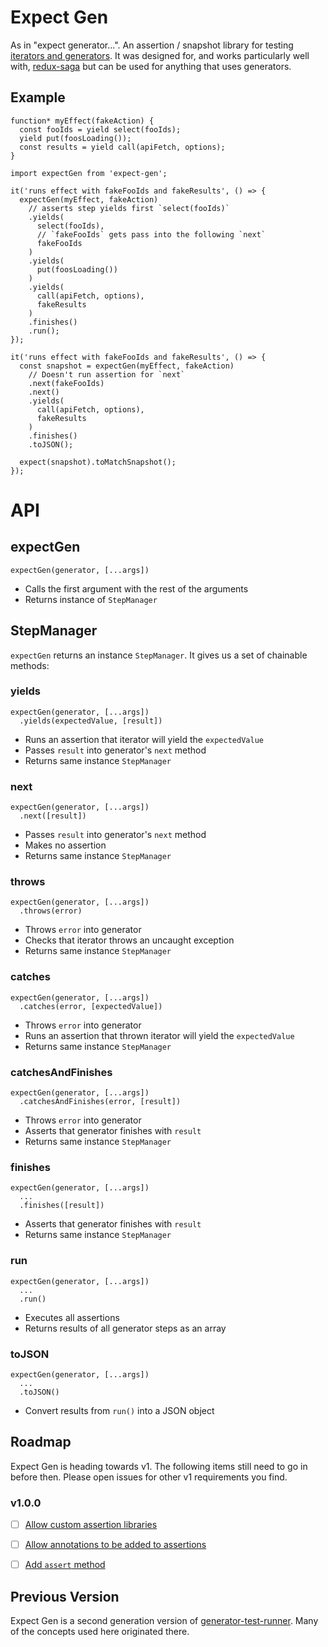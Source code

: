 # Expect Gen
As in "expect generator...". An assertion / snapshot library for testing [iterators and generators](https://developer.mozilla.org/en-US/docs/Web/JavaScript/Guide/Iterators_and_Generators).  It was designed for, and works particularly well with, [redux-saga](https://github.com/redux-saga/redux-saga) but can be used for anything that uses generators.

## Example
```es6
function* myEffect(fakeAction) {
  const fooIds = yield select(fooIds);
  yield put(foosLoading());
  const results = yield call(apiFetch, options);
}

import expectGen from 'expect-gen';

it('runs effect with fakeFooIds and fakeResults', () => {
  expectGen(myEffect, fakeAction)
    // asserts step yields first `select(fooIds)`
    .yields(
      select(fooIds),
      // `fakeFooIds` gets pass into the following `next`
      fakeFooIds
    )
    .yields(
      put(foosLoading())
    )
    .yields(
      call(apiFetch, options),
      fakeResults
    )
    .finishes()
    .run();
});

it('runs effect with fakeFooIds and fakeResults', () => {
  const snapshot = expectGen(myEffect, fakeAction)
    // Doesn't run assertion for `next`
    .next(fakeFooIds)
    .next()
    .yields(
      call(apiFetch, options),
      fakeResults
    )
    .finishes()
    .toJSON();

  expect(snapshot).toMatchSnapshot();
});
```


# API
## expectGen
`expectGen(generator, [...args])`
- Calls the first argument with the rest of the arguments
- Returns instance of `StepManager`

## StepManager
`expectGen` returns an instance `StepManager`.  It gives us a set of chainable methods:

### yields
```es6
expectGen(generator, [...args])
  .yields(expectedValue, [result])
```
- Runs an assertion that iterator will yield the `expectedValue`
- Passes `result` into generator's `next` method
- Returns same instance `StepManager`

### next
```es6
expectGen(generator, [...args])
  .next([result])
```
- Passes `result` into generator's `next` method
- Makes no assertion
- Returns same instance `StepManager`

### throws
```es6
expectGen(generator, [...args])
  .throws(error)
```
- Throws `error` into generator
- Checks that iterator throws an uncaught exception
- Returns same instance `StepManager`

### catches
```es6
expectGen(generator, [...args])
  .catches(error, [expectedValue])
```
- Throws `error` into generator
- Runs an assertion that thrown iterator will yield the `expectedValue`
- Returns same instance `StepManager`

### catchesAndFinishes
```es6
expectGen(generator, [...args])
  .catchesAndFinishes(error, [result])
```
- Throws `error` into generator
- Asserts that generator finishes with `result`
- Returns same instance `StepManager`

### finishes
```es6
expectGen(generator, [...args])
  ...
  .finishes([result])
```
- Asserts that generator finishes with `result`
- Returns same instance `StepManager`

### run
```es6
expectGen(generator, [...args])
  ...
  .run()
```
- Executes all assertions
- Returns results of all generator steps as an array

### toJSON
```es6
expectGen(generator, [...args])
  ...
  .toJSON()
```
- Convert results from `run()` into a JSON object

## Roadmap
Expect Gen is heading towards v1. The following items still need to go in before then. Please open issues for other v1 requirements you find.

### v1.0.0
- [ ] [Allow custom assertion libraries](https://github.com/jimbol/expect-gen/issues/7)
- [ ] [Allow annotations to be added to assertions](https://github.com/jimbol/expect-gen/issues/1)
- [ ] [Add `assert` method](https://github.com/jimbol/expect-gen/issues/20)


## Previous Version
Expect Gen is a second generation version of [generator-test-runner](https://github.com/jimbol/generator-test-runner).  Many of the concepts used here originated there.
